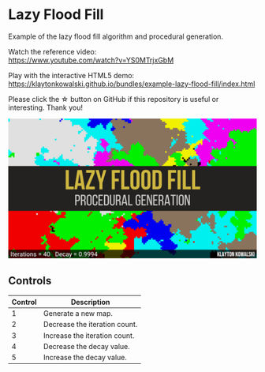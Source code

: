 # Lazy Flood Fill

Example of the lazy flood fill algorithm and procedural generation.

Watch the reference video:  
https://www.youtube.com/watch?v=YS0MTrjxGbM

Play with the interactive HTML5 demo:  
https://klaytonkowalski.github.io/bundles/example-lazy-flood-fill/index.html

Please click the ☆ button on GitHub if this repository is useful or interesting. Thank you!

![alt text](https://github.com/klaytonkowalski/example-lazy-flood-fill/blob/main/assets/thumbnail.png?raw=true)

## Controls

| Control | Description |
| ------- | ----------- |
| 1 | Generate a new map. |
| 2 | Decrease the iteration count. |
| 3 | Increase the iteration count. |
| 4 | Decrease the decay value. |
| 5 | Increase the decay value. |

